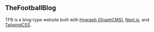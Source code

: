 ## TheFootballBlog 

TFB is a blog-type website built with [Hygraph (GraphCMS)](https://hygraph.com/), [Next.js](https://nextjs.org/), and [TailwindCSS](https://tailwindcss.com).